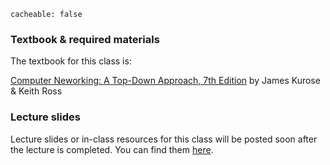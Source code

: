 ```
cacheable: false
```
### Textbook & required materials

The textbook for this class is:

[Computer Neworking: A Top-Down Approach, 7th Edition](https://www.pearsonhighered.com/program/Kurose-Computer-Networking-A-Top-Down-Approach-7th-Edition/PGM1101673.html)
by James Kurose & Keith Ross

### Lecture slides

Lecture slides or in-class resources for this class will be posted soon after the lecture is completed.
You can find them [here](http://mathcs.pugetsound.edu/~tmullen/secure/s18nw/).

